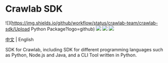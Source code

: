 # Crawlab SDK

![](https://img.shields.io/github/workflow/status/crawlab-team/crawlab-sdk/Upload Python Package?logo=github)
![](https://img.shields.io/github/v/release/crawlab-team/crawlab-sdk)
![](https://img.shields.io/pypi/dm/crawlab-sdk?logo=pypi&logoColor=yellow)
![](https://img.shields.io/github/license/crawlab-team/crawlab-sdk)

[中文](https://github.com/crawlab-team/crawlab-sdk/blob/master/README-zh.md) | English

SDK for Crawlab, including SDK for different programming languages such as Python, Node.js and Java, and a CLI Tool written in Python. 

